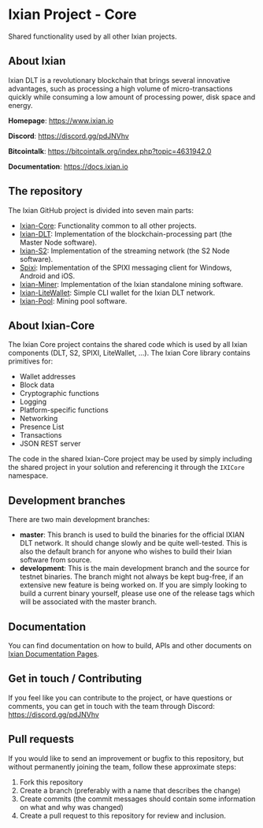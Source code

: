 # Ixian Project - Core
Shared functionality used by all other Ixian projects.

## About Ixian

Ixian DLT is a revolutionary blockchain that brings several innovative advantages, such as processing a high volume of micro-transactions quickly while consuming a low amount of processing power, disk space and energy.

**Homepage**: https://www.ixian.io

**Discord**: https://discord.gg/pdJNVhv

**Bitcointalk**: https://bitcointalk.org/index.php?topic=4631942.0

**Documentation**: https://docs.ixian.io

## The repository

The Ixian GitHub project is divided into seven main parts:

* [Ixian-Core](https://github.com/ProjectIxian/Ixian-Core): Functionality common to all other projects.
* [Ixian-DLT](https://github.com/ProjectIxian/Ixian-DLT): Implementation of the blockchain-processing part (the Master Node software).
* [Ixian-S2](https://github.com/ProjectIxian/Ixian-S2): Implementation of the streaming network (the S2 Node software).
* [Spixi](https://github.com/ProjectIxian/Spixi): Implementation of the SPIXI messaging client for Windows, Android and iOS.
* [Ixian-Miner](https://github.com/ProjectIxian/Ixian-Miner): Implementation of the Ixian standalone mining software.
* [Ixian-LiteWallet](https://github.com/ProjectIxian/Ixian-LiteWallet): Simple CLI wallet for the Ixian DLT network.
* [Ixian-Pool](https://github.com/ProjectIxian/Ixian-Pool): Mining pool software.

## About Ixian-Core

The Ixian Core project contains the shared code which is used by all Ixian components (DLT, S2, SPIXI, LiteWallet, ...). The Ixian Core library contains primitives for:

* Wallet addresses
* Block data
* Cryptographic functions
* Logging
* Platform-specific functions
* Networking
* Presence List
* Transactions
* JSON REST server

The code in the shared Ixian-Core project may be used by simply including the shared project in your solution and referencing it through the `IXICore` namespace.

## Development branches

There are two main development branches:
* **master**: This branch is used to build the binaries for the official IXIAN DLT network. It should change slowly and be quite well-tested. This is also the default branch for anyone who wishes to build their Ixian software from source.
* **development**: This is the main development branch and the source for testnet binaries. The branch might not always be kept bug-free, if an extensive new feature is being worked on. If you are simply looking to build a current binary yourself, please use one of the release tags which will be associated with the master branch.

## Documentation

You can find documentation on how to build, APIs and other documents on [Ixian Documentation Pages](https://docs.ixian.io).

## Get in touch / Contributing

If you feel like you can contribute to the project, or have questions or comments, you can get in touch with the team through Discord: https://discord.gg/pdJNVhv

## Pull requests

If you would like to send an improvement or bugfix to this repository, but without permanently joining the team, follow these approximate steps:

1. Fork this repository
2. Create a branch (preferably with a name that describes the change)
3. Create commits (the commit messages should contain some information on what and why was changed)
4. Create a pull request to this repository for review and inclusion.
